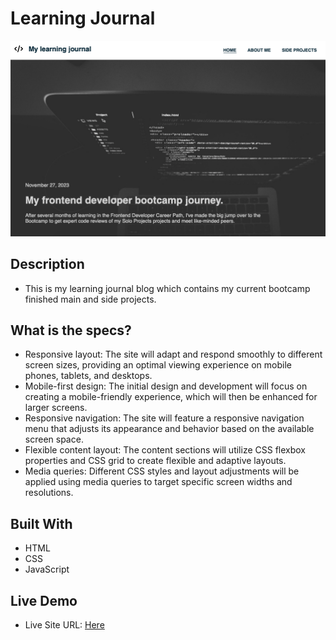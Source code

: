 # Learning Journal




![image](images/screenshot.png)

## Description
+ This is my learning journal blog which contains my current bootcamp finished main and side projects.

## What is the specs?
- Responsive layout: The site will adapt and respond smoothly to different screen sizes, providing an optimal viewing experience on mobile phones, tablets, and desktops.
- Mobile-first design: The initial design and development will focus on creating a mobile-friendly experience, which will then be enhanced for larger screens.
- Responsive navigation: The site will feature a responsive navigation menu that adjusts its appearance and behavior based on the available screen space.
- Flexible content layout: The content sections will utilize CSS flexbox properties and CSS grid to create flexible and adaptive layouts.
- Media queries: Different CSS styles and layout adjustments will be applied using media queries to target specific screen widths and resolutions.

## Built With

+ HTML
+ CSS
+ JavaScript

## Live Demo

- Live Site URL: [Here]()
